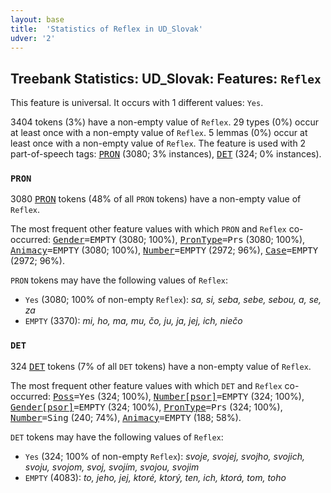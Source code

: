 ```yaml
---
layout: base
title:  'Statistics of Reflex in UD_Slovak'
udver: '2'
---
```


## Treebank Statistics: UD_Slovak: Features: `Reflex`

This feature is universal.
It occurs with 1 different values: `Yes`.

3404 tokens (3%) have a non-empty value of `Reflex`.
29 types (0%) occur at least once with a non-empty value of `Reflex`.
5 lemmas (0%) occur at least once with a non-empty value of `Reflex`.
The feature is used with 2 part-of-speech tags: <tt><a href="sk-pos-PRON.html">PRON</a></tt> (3080; 3% instances), <tt><a href="sk-pos-DET.html">DET</a></tt> (324; 0% instances).

### `PRON`

3080 <tt><a href="sk-pos-PRON.html">PRON</a></tt> tokens (48% of all `PRON` tokens) have a non-empty value of `Reflex`.

The most frequent other feature values with which `PRON` and `Reflex` co-occurred: <tt><a href="sk-feat-Gender.html">Gender</a></tt><tt>=EMPTY</tt> (3080; 100%), <tt><a href="sk-feat-PronType.html">PronType</a></tt><tt>=Prs</tt> (3080; 100%), <tt><a href="sk-feat-Animacy.html">Animacy</a></tt><tt>=EMPTY</tt> (3080; 100%), <tt><a href="sk-feat-Number.html">Number</a></tt><tt>=EMPTY</tt> (2972; 96%), <tt><a href="sk-feat-Case.html">Case</a></tt><tt>=EMPTY</tt> (2972; 96%).

`PRON` tokens may have the following values of `Reflex`:

* `Yes` (3080; 100% of non-empty `Reflex`): <em>sa, si, seba, sebe, sebou, a, se, za</em>
* `EMPTY` (3370): <em>mi, ho, ma, mu, čo, ju, ja, jej, ich, niečo</em>

### `DET`

324 <tt><a href="sk-pos-DET.html">DET</a></tt> tokens (7% of all `DET` tokens) have a non-empty value of `Reflex`.

The most frequent other feature values with which `DET` and `Reflex` co-occurred: <tt><a href="sk-feat-Poss.html">Poss</a></tt><tt>=Yes</tt> (324; 100%), <tt><a href="sk-feat-Number-psor.html">Number[psor]</a></tt><tt>=EMPTY</tt> (324; 100%), <tt><a href="sk-feat-Gender-psor.html">Gender[psor]</a></tt><tt>=EMPTY</tt> (324; 100%), <tt><a href="sk-feat-PronType.html">PronType</a></tt><tt>=Prs</tt> (324; 100%), <tt><a href="sk-feat-Number.html">Number</a></tt><tt>=Sing</tt> (240; 74%), <tt><a href="sk-feat-Animacy.html">Animacy</a></tt><tt>=EMPTY</tt> (188; 58%).

`DET` tokens may have the following values of `Reflex`:

* `Yes` (324; 100% of non-empty `Reflex`): <em>svoje, svojej, svojho, svojich, svoju, svojom, svoj, svojím, svojou, svojim</em>
* `EMPTY` (4083): <em>to, jeho, jej, ktoré, ktorý, ten, ich, ktorá, tom, toho</em>

